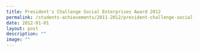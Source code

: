```yaml
---
title: President's Challenge Social Enterprises Award 2012
permalink: /students-achievements/2011-2012/president-challenge-social-enterprises-award-2012/
date: 2012-01-01
layout: post
description: ""
image: ""
---
```

